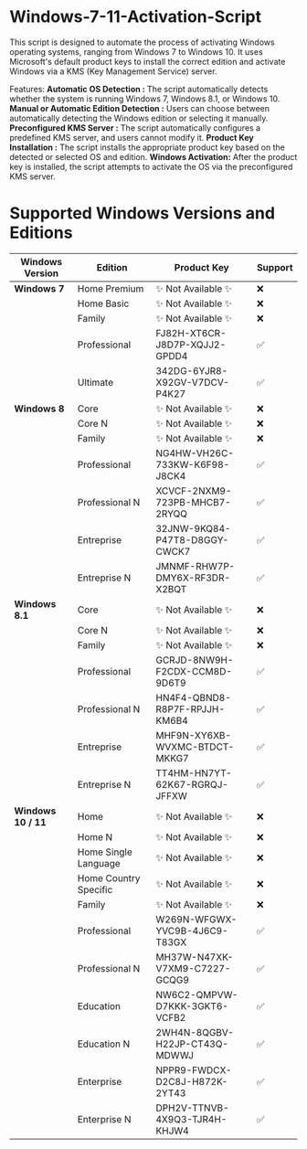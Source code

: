 # Windows-7-11-Activation-Script
This script is designed to automate the process of activating Windows operating systems, ranging from Windows 7 to Windows 10. It uses Microsoft's default product keys to install the correct edition and activate Windows via a KMS (Key Management Service) server.

Features:
**Automatic OS Detection :** The script automatically detects whether the system is running Windows 7, Windows 8.1, or Windows 10.
**Manual or Automatic Edition Detection :** Users can choose between automatically detecting the Windows edition or selecting it manually.
**Preconfigured KMS Server :** The script automatically configures a predefined KMS server, and users cannot modify it.
**Product Key Installation :** The script installs the appropriate product key based on the detected or selected OS and edition.
**Windows Activation:** After the product key is installed, the script attempts to activate the OS via the preconfigured KMS server.

# Supported Windows Versions and Editions

| **Windows Version**   | **Edition**               | **Product Key**                             | **Support** |
|-----------------------|---------------------------|---------------------------------------------|-------------|
| **Windows 7**         | Home Premium               | ✨ Not Available ✨                | ❌          |
|                       | Home Basic                 | ✨ Not Available ✨                | ❌          |
|                       | Family                     | ✨ Not Available ✨                | ❌          |
|                       | Professional               | FJ82H-XT6CR-J8D7P-XQJJ2-GPDD4      | ✅          |
|                       | Ultimate                   | 342DG-6YJR8-X92GV-V7DCV-P4K27      | ✅          |
| **Windows 8**         | Core                       | ✨ Not Available ✨                | ❌          |
|                       | Core N                     | ✨ Not Available ✨                | ❌          |
|                       | Family                     | ✨ Not Available ✨                | ❌          |
|                       | Professional               | NG4HW-VH26C-733KW-K6F98-J8CK4      | ✅          |
|                       | Professional N             | XCVCF-2NXM9-723PB-MHCB7-2RYQQ      | ✅          |
|                       | Entreprise                 | 32JNW-9KQ84-P47T8-D8GGY-CWCK7      | ✅          |
|                       | Entreprise N               | JMNMF-RHW7P-DMY6X-RF3DR-X2BQT      | ✅          |
| **Windows 8.1**       | Core                       | ✨ Not Available ✨                | ❌          |
|                       | Core N                     | ✨ Not Available ✨                | ❌          |
|                       | Family                     | ✨ Not Available ✨                | ❌          |
|                       | Professional               | GCRJD-8NW9H-F2CDX-CCM8D-9D6T9      | ✅          |
|                       | Professional N             | HN4F4-QBND8-R8P7F-RPJJH-KM6B4      | ✅          |
|                       | Entreprise                 | MHF9N-XY6XB-WVXMC-BTDCT-MKKG7      | ✅          |
|                       | Entreprise N               | TT4HM-HN7YT-62K67-RGRQJ-JFFXW      | ✅          |
| **Windows 10 / 11**   | Home                       | ✨ Not Available ✨                | ❌          |
|                       | Home N                     | ✨ Not Available ✨                | ❌          |
|                       | Home Single Language       | ✨ Not Available ✨                | ❌          |
|                       | Home Country Specific      | ✨ Not Available ✨                | ❌          |
|                       | Family                     | ✨ Not Available ✨                | ❌          |
|                       | Professional               | W269N-WFGWX-YVC9B-4J6C9-T83GX      | ✅          |
|                       | Professional N             | MH37W-N47XK-V7XM9-C7227-GCQG9      | ✅          |
|                       | Education                  | NW6C2-QMPVW-D7KKK-3GKT6-VCFB2      | ✅          |
|                       | Education N                | 2WH4N-8QGBV-H22JP-CT43Q-MDWWJ      | ✅          |
|                       | Enterprise                 | NPPR9-FWDCX-D2C8J-H872K-2YT43      | ✅          |
|                       | Enterprise N               | DPH2V-TTNVB-4X9Q3-TJR4H-KHJW4      | ✅          |
